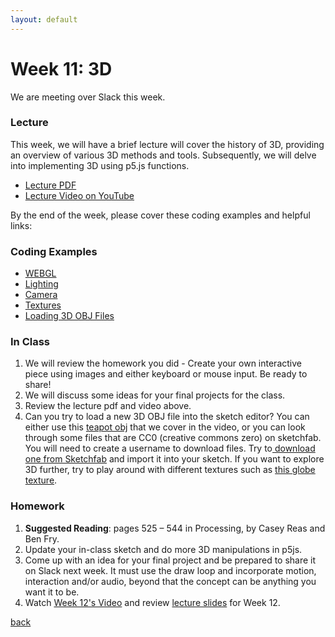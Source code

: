 ```yaml
---
layout: default
---
```


# Week 11: 3D

We are meeting over Slack this week.

### Lecture
This week, we will have a brief lecture will cover the history of 3D, providing an overview of various 3D methods and tools. Subsequently, we will delve into implementing 3D using p5.js functions.

- [Lecture PDF](https://teaching-files.s3.us-east-2.amazonaws.com/creativecoding/lectures/creativecoding_week11.pdf)
- [Lecture Video on YouTube](https://youtu.be/QUzYU7TF8CY)

By the end of the week, please cover these coding examples and helpful links:

### Coding Examples

- [WEBGL](https://editor.p5js.org/dannewoo/sketches/euf3wAO2O)
- [Lighting](https://editor.p5js.org/dannewoo/sketches/ei3bX8vrq)
- [Camera](https://editor.p5js.org/dannewoo/sketches/Nl7D00EG8D)
- [Textures](https://editor.p5js.org/dannewoo/sketches/SRUQA2tGo)
- [Loading 3D OBJ Files](https://editor.p5js.org/dannewoo/sketches/J3nWAtsbi)
  
### In Class
1. We will review the homework you did - Create your own interactive piece using images and either keyboard or mouse input. Be ready to share!
2. We will discuss some ideas for your final projects for the class.
3. Review the lecture pdf and video above.
4. Can you try to load a new 3D OBJ file into the sketch editor? You can either use this [teapot obj](https://teaching-files.s3.us-east-2.amazonaws.com/creativecoding/lectures/teapot.obj.zip) that we cover in the video, or you can look through some files that are CC0 (creative commons zero) on sketchfab. You will need to create a username to download files. Try to[ download one from Sketchfab](https://sketchfab.com/3d-models?features=downloadable&licenses=7c23a1ba438d4306920229c12afcb5f9&sort_by=-likeCount&cursor=cD00MTM%3D) and import it into your sketch. If you want to explore 3D further, try to play around with different textures such as [this globe texture](http://creativecoding.danne.design/wp-content/uploads/sites/9/2020/04/world32k.jpg).

### Homework 

1. **Suggested Reading**: pages 525 – 544 in Processing, by Casey Reas and Ben Fry.
2. Update your in-class sketch and do more 3D manipulations in p5js.
3. Come up with an idea for your final project and be prepared to share it on Slack next week. It must use the draw loop and incorporate motion, interaction and/or audio, beyond that the concept can be anything you want it to be.
4. Watch [Week 12's Video](https://youtu.be/Iep6ZWtf4o8?si=ahyCi3-_mmRIYBFe) and review [lecture slides](https://teaching-files.s3.us-east-2.amazonaws.com/creativecoding/lectures/creativecoding_week12.pdf) for Week 12.

[back](./)
